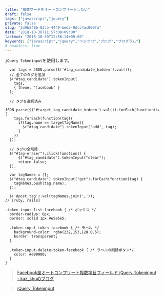 ```yaml
---
title: "複数ワードをオートコンプリートしたい"
draft: false
tags: ["javascript","jquery"]
private: false
slug: "2d9b348b-83cb-4449-bed3-9dcc4ac006fa"
date: "2018-10-30T11:57:09+09:00"
lastmod: "2018-10-30T12:56:14+09:00"
keywords: ["javascript","jquery","ベジプロ","プログ","プログラム"]
# headless: true
---
```


`jQuery Tokeninput`を使用します。

```js:js
  var tags = JSON.parse($('#tag_candidate_hidden').val());
  // 全てのタグを追加
  $("#tag_candidate").tokenInput(
    tags,
    { theme: "facebook" }
  );

  // タグを選択済み
  JSON.parse($('#target_tag_candidate_hidden').val()).forEach(function(targetTagName) {
    tags.forEach(function(tag){
      if(tag.name == targetTagName){
        $("#tag_candidate").tokenInput("add", tag);
      }
    })
  });

  // タグの全削除
  $("#tag-eraser").click(function() {
      $("#tag_candidate").tokenInput("clear");
      return false;
  });

  var tagNames = [];
  $("#tag_candidate").tokenInput("get").forEach(function(tag) {
    tagNames.push(tag.name);
  });

  $('#post_tag').val(tagNames.join(','));
// [ruby, rails]
```
```css:scss
.token-input-list-facebook { /* ボックス */
  border-radius: 6px;
  border: solid 1px #e5e5e5;

  .token-input-token-facebook { /* ラベル */
    background-color: rgba(232,153,128,0.5);
    border: transparent;
  }

  .token-input-delete-token-facebook { /* ラベルの削除ボタン*/
    color: #e89980;
  }
}
```


> [Facebook風オートコンプリート複数項目フィールド jQuery Tokeninput - kaz_shuのブログ](http://kazshu.hatenablog.com/entry/20111128/1322492008)

> [jQuery Tokeninput](http://loopj.com/jquery-tokeninput/)
